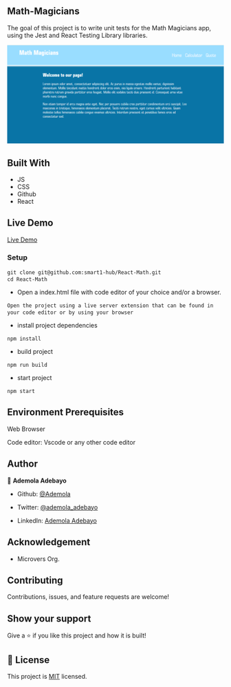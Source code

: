 ## Math-Magicians
The goal of this project is to write unit tests for the Math Magicians app, using the Jest and React Testing Library libraries.


![screenshot](./images/Screenshot.png)


## Built With

- JS
- CSS
- Github
- React

## Live Demo

[Live Demo](https://smart1-hub.github.io/React-Math/)

### Setup
~~~ 
git clone git@github.com:smart1-hub/React-Math.git
cd React-Math
~~~
- Open a index.html file with code editor of your choice and/or a browser.
~~~
Open the project using a live server extension that can be found in your code editor or by using your browser
~~~
- install project dependencies
```
npm install
```
- build project
```
npm run build
```
- start project
```
npm start
```

## Environment Prerequisites

Web Browser

Code editor: Vscode or any other code editor

## Author

👤 **Ademola Adebayo**

- Github: [@Ademola](https://github.com/Smart1-hub)

- Twitter: [@ademola_adebayo](https://twitter.com/ademola_adebayo)

- LinkedIn: [Ademola Adebayo](https://www.linkedin.com/in/ademola-adebayo-81051578/)


## Acknowledgement

- Microvers Org.

## Contributing

Contributions, issues, and feature requests are welcome!

## Show your support

Give a ⭐ if you like this project and how it is built!


## 📝 License

This project is [MIT](https://github.com/microverseinc/readme-template/blob/master/MIT.md) licensed.